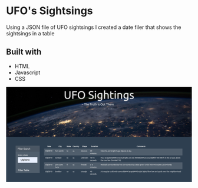 # UFO's Sightsings

Using a JSON file of UFO sightsings I created a date filer that shows the sightsings in a table


## Built with

* HTML
* Javascript
* CSS

<img src = "ufos.png" width = 800>
